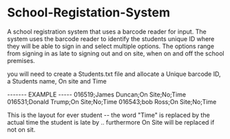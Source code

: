 # School-Registation-System
A school registration system that uses a barcode reader for input. 
The system uses the barcode reader to identify the students unique ID where they will be able to sign in and select multiple options. 
The options range from signing in as late to signing out and on site, when on and off the school premises.

you will need to create a Students.txt file and allocate a Unique barcode ID, a Students name, On site and Time

------- EXAMPLE -----
016519;James Duncan;On Site;No;Time
016531;Donald Trump;On Site;No;Time
016543;bob Ross;On Site;No;Time

This is the layout for ever student -- the word "Time" is replaced by the actual time the student is late by .. furthermore On Site will be replaced if not on sit.
